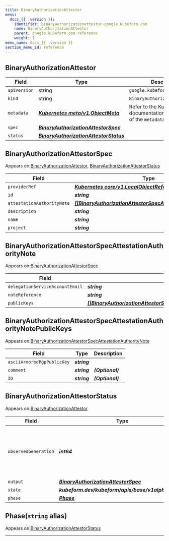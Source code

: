 ```yaml
---
title: BinaryAuthorizationAttestor
menu:
  docs_{{ .version }}:
    identifier: binaryauthorizationattestor-google.kubeform.com
    name: BinaryAuthorizationAttestor
    parent: google.kubeform.com-reference
    weight: 1
menu_name: docs_{{ .version }}
section_menu_id: reference
---
```


## BinaryAuthorizationAttestor
| Field | Type | Description |
| ------ | ----- | ----------- |
| `apiVersion` | string | `google.kubeform.com/v1alpha1` |
|    `kind` | string | `BinaryAuthorizationAttestor` |
| `metadata` | ***[Kubernetes meta/v1.ObjectMeta](https://kubernetes.io/docs/reference/generated/kubernetes-api/v1.13/#objectmeta-v1-meta)***|Refer to the Kubernetes API documentation for the fields of the `metadata` field.|
| `spec` | ***[BinaryAuthorizationAttestorSpec](#binaryauthorizationattestorspec)***||
| `status` | ***[BinaryAuthorizationAttestorStatus](#binaryauthorizationattestorstatus)***||
## BinaryAuthorizationAttestorSpec

Appears on:[BinaryAuthorizationAttestor](#binaryauthorizationattestor), [BinaryAuthorizationAttestorStatus](#binaryauthorizationattestorstatus)

| Field | Type | Description |
| ------ | ----- | ----------- |
| `providerRef` | ***[Kubernetes core/v1.LocalObjectReference](https://kubernetes.io/docs/reference/generated/kubernetes-api/v1.13/#localobjectreference-v1-core)***||
| `id` | ***string***||
| `attestationAuthorityNote` | ***[[]BinaryAuthorizationAttestorSpecAttestationAuthorityNote](#binaryauthorizationattestorspecattestationauthoritynote)***||
| `description` | ***string***| ***(Optional)*** |
| `name` | ***string***||
| `project` | ***string***| ***(Optional)*** |
## BinaryAuthorizationAttestorSpecAttestationAuthorityNote

Appears on:[BinaryAuthorizationAttestorSpec](#binaryauthorizationattestorspec)

| Field | Type | Description |
| ------ | ----- | ----------- |
| `delegationServiceAccountEmail` | ***string***| ***(Optional)*** |
| `noteReference` | ***string***||
| `publicKeys` | ***[[]BinaryAuthorizationAttestorSpecAttestationAuthorityNotePublicKeys](#binaryauthorizationattestorspecattestationauthoritynotepublickeys)***| ***(Optional)*** |
## BinaryAuthorizationAttestorSpecAttestationAuthorityNotePublicKeys

Appears on:[BinaryAuthorizationAttestorSpecAttestationAuthorityNote](#binaryauthorizationattestorspecattestationauthoritynote)

| Field | Type | Description |
| ------ | ----- | ----------- |
| `asciiArmoredPgpPublicKey` | ***string***||
| `comment` | ***string***| ***(Optional)*** |
| `ID` | ***string***| ***(Optional)*** |
## BinaryAuthorizationAttestorStatus

Appears on:[BinaryAuthorizationAttestor](#binaryauthorizationattestor)

| Field | Type | Description |
| ------ | ----- | ----------- |
| `observedGeneration` | ***int64***| ***(Optional)*** Resource generation, which is updated on mutation by the API Server.|
| `output` | ***[BinaryAuthorizationAttestorSpec](#binaryauthorizationattestorspec)***| ***(Optional)*** |
| `state` | ***kubeform.dev/kubeform/apis/base/v1alpha1.State***| ***(Optional)*** |
| `phase` | ***[Phase](#phase)***| ***(Optional)*** |
## Phase(`string` alias)

Appears on:[BinaryAuthorizationAttestorStatus](#binaryauthorizationattestorstatus)

---
